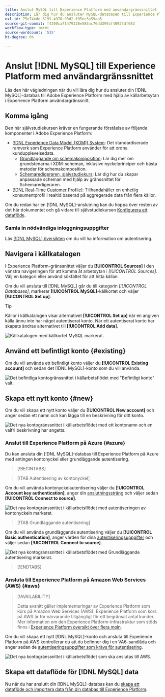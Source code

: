 ```yaml
---
title: Anslut MySQL till Experience Platform med användargränssnittet
description: Lär dig hur du ansluter MySQL-databasen till Experience Platform med användargränssnittet.
exl-id: 75e74bde-6199-4970-93d2-f95ec3a59aa5
source-git-commit: f4200ca71479126e585ac76dd399af4092fdf683
workflow-type: tm+mt
source-wordcount: '515'
ht-degree: 0%

---
```


# Anslut [!DNL MySQL] till Experience Platform med användargränssnittet

Läs den här vägledningen när du vill lära dig hur du ansluter din [!DNL MySQL]-databas till Adobe Experience Platform med hjälp av källarbetsytan i Experience Platform användargränssnitt.

## Komma igång

Den här självstudiekursen kräver en fungerande förståelse av följande komponenter i Adobe Experience Platform:

* [[!DNL Experience Data Model (XDM)] System](../../../../../xdm/home.md): Det standardiserade ramverk som Experience Platform använder för att ordna kundupplevelsedata.
   * [Grundläggande om schemakomposition](../../../../../xdm/schema/composition.md): Lär dig mer om grundstenarna i XDM-scheman, inklusive nyckelprinciper och bästa metoder för schemakomposition.
   * [Schemaredigeraren, självstudiekurs](../../../../../xdm/tutorials/create-schema-ui.md): Lär dig hur du skapar anpassade scheman med hjälp av gränssnittet för Schemaredigeraren.
* [[!DNL Real-Time Customer Profile]](../../../../../profile/home.md): Tillhandahåller en enhetlig konsumentprofil i realtid baserad på aggregerade data från flera källor.

Om du redan har en [!DNL MySQL]-anslutning kan du hoppa över resten av det här dokumentet och gå vidare till självstudiekursen [Konfigurera ett dataflöde](../../dataflow/databases.md).

### Samla in nödvändiga inloggningsuppgifter

Läs [[!DNL MySQL] översikten](../../../../connectors/databases/mysql.md#prerequisites) om du vill ha information om autentisering.

## Navigera i källkatalogen

I Experience Platform-gränssnittet väljer du **[!UICONTROL Sources]** i den vänstra navigeringen för att komma åt arbetsytan i *[!UICONTROL Sources]*. Välj en kategori eller använd sökfältet för att hitta källan.

Om du vill ansluta till [!DNL MySQL] går du till kategorin *[!UICONTROL Databases]*, markerar **[!UICONTROL MySQL]**-källkortet och väljer **[!UICONTROL Set up]**.

>[!TIP]
>
>Källor i källkatalogen visar alternativet **[!UICONTROL Set up]** när en angiven källa ännu inte har något autentiserat konto. När ett autentiserat konto har skapats ändras alternativet till **[!UICONTROL Add data]**.

![Källkatalogen med källkortet MySQL markerat.](../../../../images/tutorials/create/my-sql/catalog.png)

## Använd ett befintligt konto {#existing}

Om du vill använda ett befintligt konto väljer du **[!UICONTROL Existing account]** och sedan det [!DNL MySQL]-konto som du vill använda.

![Det befintliga kontogränssnittet i källarbetsflödet med &quot;Befintligt konto&quot; valt.](../../../../images/tutorials/create/my-sql/existing.png)

## Skapa ett nytt konto {#new}

Om du vill skapa ett nytt konto väljer du **[!UICONTROL New account]** och anger sedan ett namn och kan lägga till en beskrivning för ditt konto.

![Det nya kontogränssnittet i källarbetsflödet med ett kontonamn och en valfri beskrivning har angetts.](../../../../images/tutorials/create/my-sql/new.png)

### Anslut till Experience Platform på Azure {#azure}

Du kan ansluta din [!DNL MySQL]-databas till Experience Platform på Azure med antingen kontonyckel eller grundläggande autentisering.

>[!BEGINTABS]

>[!TAB Autentisering av kontonyckel]

Om du vill använda kontonyckelautentisering väljer du **[!UICONTROL Account key authentication]**, anger din [anslutningssträng](../../../../connectors/databases/mysql.md#azure) och väljer sedan **[!UICONTROL Connect to source]**.

![Det nya kontogränssnittet i källarbetsflödet med autentiseringen av kontonyckeln markerat.](../../../../images/tutorials/create/my-sql/account-key.png)

>[!TAB Grundläggande autentisering]

Om du vill använda grundläggande autentisering väljer du **[!UICONTROL Basic authentication]**, anger värden för dina [autentiseringsuppgifter](../../../../connectors/databases/mysql.md#azure) och väljer sedan **[!UICONTROL Connect to source]**.

![Det nya kontogränssnittet i källarbetsflödet med Grundläggande autentisering markerat.](../../../../images/tutorials/create/my-sql/basic-auth.png)

>[!ENDTABS]

### Ansluta till Experience Platform på Amazon Web Services (AWS) {#aws}

>[!AVAILABILITY]
>
>Detta avsnitt gäller implementeringar av Experience Platform som körs på Amazon Web Services (AWS). Experience Platform som körs på AWS är för närvarande tillgängligt för ett begränsat antal kunder. Mer information om den Experience Platform-infrastruktur som stöds finns i [Experience Platform översikt över flera moln](../../../../../landing/multi-cloud.md).

Om du vill skapa ett nytt [!DNL MySQL]-konto och ansluta till Experience Platform på AWS kontrollerar du att du befinner dig i en VA6-sandlåda och anger sedan de [autentiseringsuppgifter som krävs för autentisering](../../../../connectors/databases/mysql.md#aws).

![Det nya kontogränssnittet i källarbetsflödet som ska anslutas till AWS.](../../../../images/tutorials/create/my-sql/aws.png)

## Skapa ett dataflöde för [!DNL MySQL] data

Nu när du har anslutit din [!DNL MySQL]-databas kan du [skapa ett dataflöde och importera data från din databas till Experience Platform](../../dataflow/databases.md).
